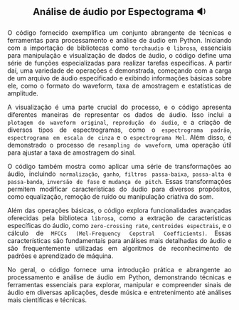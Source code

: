 <div align="center">
  
## Análise de áudio por Espectograma :sound:

</div>

<div align="justify">

O código fornecido exemplifica um conjunto abrangente de técnicas e ferramentas para processamento e análise de áudio em Python. Iniciando com a importação de bibliotecas como `torchaudio` e `librosa`, 
essenciais para manipulação e visualização de dados de áudio, o código define uma série de funções especializadas para realizar tarefas específicas. A partir daí, uma variedade de operações é demonstrada, 
começando com a carga de um arquivo de áudio especificado e exibindo informações básicas sobre ele, como o formato do waveform, taxa de amostragem e estatísticas de amplitude.

A visualização é uma parte crucial do processo, e o código apresenta diferentes maneiras de representar os dados de áudio. Isso inclui a `plotagem do waveform original`, `reprodução do áudio`, 
e a criação de diversos tipos de espectrogramas, como o `espectrograma padrão`, `espectrograma em escala de cinza` e o `espectrograma Mel`. Além disso, é demonstrado o processo de `resampling do waveform`, 
uma operação útil para ajustar a taxa de amostragem do sinal.

O código também mostra como aplicar uma série de transformações ao áudio, incluindo `normalização`, `ganho`, `filtros passa-baixa`, `passa-alta` e `passa-banda`, `inversão de fase` e `mudança de pitch`. 
Essas transformações permitem modificar características do áudio para diversos propósitos, como equalização, remoção de ruído ou manipulação criativa do som.

Além das operações básicas, o código explora funcionalidades avançadas oferecidas pela biblioteca `librosa`, como a extração de características específicas do áudio, como `zero-crossing rate`, 
`centroides espectrais`, e o cálculo de `MFCCs (Mel-Frequency Cepstral Coefficients)`. Essas características são fundamentais para análises mais detalhadas do áudio e são frequentemente utilizadas 
em algoritmos de reconhecimento de padrões e aprendizado de máquina.

No geral, o código fornece uma introdução prática e abrangente ao processamento e análise de áudio em Python, demonstrando técnicas e ferramentas essenciais para explorar, manipular e 
compreender sinais de áudio em diversas aplicações, desde música e entretenimento até análises mais científicas e técnicas.

</div>
